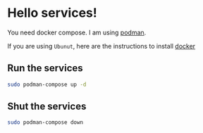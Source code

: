 # Hello services!

You need docker compose.
I am using [podman](https://docs.oracle.com/en/learn/podman-compose/index.html#create-a-docker-compose-file).

If you are using `Ubunut`, here are the instructions to install
[docker](https://docs.docker.com/engine/install/ubuntu/)

## Run the services

```bash
sudo podman-compose up -d
```

## Shut the services

```bash
sudo podman-compose down
```

